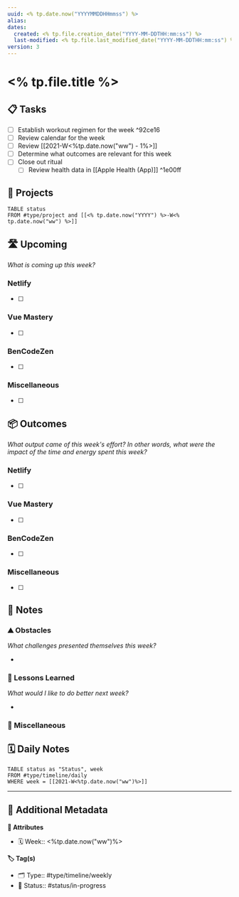 ```yaml
---
uuid: <% tp.date.now("YYYYMMDDHHmmss") %>
alias: 
dates:
  created: <% tp.file.creation_date("YYYY-MM-DDTHH:mm:ss") %>
  last-modified: <% tp.file.last_modified_date("YYYY-MM-DDTHH:mm:ss") %>
version: 3
---
```


# <% tp.file.title %>

## 📋 Tasks

- [ ] Establish workout regimen for the week ^92ce16
- [ ] Review calendar for the week
- [ ] Review [[2021-W<%tp.date.now("ww") - 1%>]]
- [ ] Determine what outcomes are relevant for this week
- [ ] Close out ritual
	- [ ] Review health data in [[Apple Health (App)]] ^1e00ff

## 💼 Projects

 ```dataview
TABLE status
FROM #type/project and [[<% tp.date.now("YYYY") %>-W<% tp.date.now("ww") %>]]
```

## 🛣 Upcoming

_What is coming up this week?_

### Netlify
- [ ] 


### Vue Mastery
- [ ] 


### BenCodeZen
- [ ] 


### Miscellaneous
- [ ] 


## 📦 Outcomes

_What output came of this week's effort? In other words, what were the impact of the time and energy spent this week?_

### Netlify
- [ ] 


### Vue Mastery
- [ ] 


### BenCodeZen
- [ ] 


### Miscellaneous
- [ ] 


## 📝 Notes

### ⛰ Obstacles

_What challenges presented themselves this week?_

- 

### 🎒 Lessons Learned

_What would I like to do better next week?_

- 

### 📖 Miscellaneous


## 🗓️ Daily Notes

```dataview
TABLE status as "Status", week
FROM #type/timeline/daily
WHERE week = [[2021-W<%tp.date.now("ww")%>]]
```

---

## 📇 Additional Metadata

**🧰 Attributes**

- 🗓️ Week:: <%tp.date.now("ww")%>

**🏷 Tag(s)**

- 🗂 Type:: #type/timeline/weekly
- 🏁 Status:: #status/in-progress 
